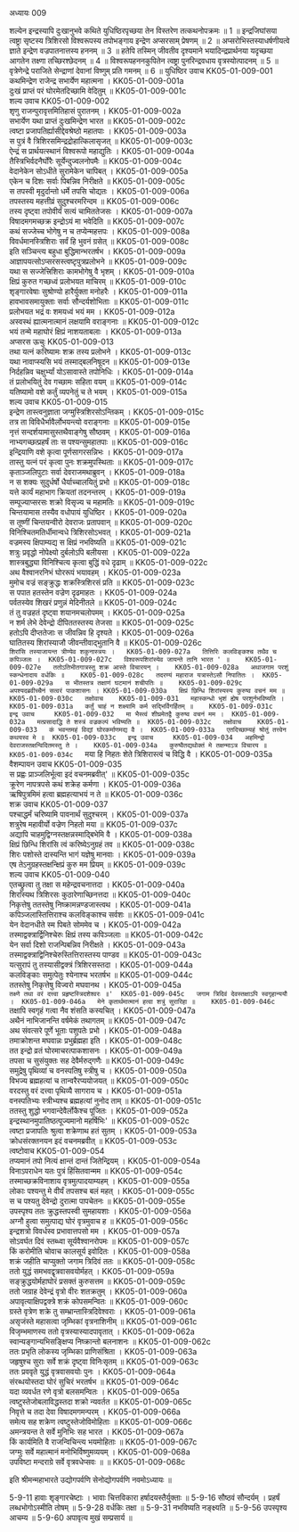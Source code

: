 अध्यायः 009

शल्येन इन्द्रस्यापि दुःखानुभवे कथिते युधिष्ठिरपृच्छया तेन विस्तरेण तत्कथनोपक्रमः ॥ 1 ॥ इन्द्रजिघांसया त्वष्ट्रा सृष्टस्य त्रिशिरसो विश्वरूपस्य तपोभङ्गाय इन्द्रेण अप्सरसाम् प्रेषणम् ॥ 2 ॥ अप्सरोभिस्तस्याधर्षणीयत्वे ज्ञाते इन्द्रेण वज्रपातनात्तस्य हननम् ॥ 3 ॥ हतेपि तस्मिन् जीवतीव दृश्यमाने भयादिन्द्रप्रार्थनया यदृच्छया आगतेन तक्ष्णा तच्छिरश्छेदनम् ॥ 4 ॥ विश्वरूपहननकुपितेन त्वष्ट्रा पुनरिन्द्रवधाय वृत्रस्योत्पादनम् ॥ 5 ॥ वृत्रेणेन्द्रे पराजिते सेन्द्राणां देवानां विष्णुम् प्रति गमनम् ॥ 6 ॥
युधिष्ठिर उवाच 	KK05-01-009-001  
कथमिन्द्रेण राजेन्द्र सभार्येण महात्मना ।	KK05-01-009-001a  
दुःखं प्राप्तं परं घोरमेतदिच्छामि वेदितुम् ॥	KK05-01-009-001c  
शल्य उवाच 	KK05-01-009-002  
शृणु राजन्पुरावृत्तमितिहासं पुरातनम् ।	KK05-01-009-002a  
सभार्येण यथा प्राप्तं दुःखमिन्द्रेण भारत ॥	KK05-01-009-002c  
त्वष्टा प्रजापतिर्ह्यासीद्देवश्रेष्ठो महातपाः ।	KK05-01-009-003a  
स पुत्रं वै त्रिशिरसमिन्द्रद्रोहात्किलासृजत् ॥	KK05-01-009-003c  
ऐन्द्रं स प्रार्थयत्स्थानं विश्वरूपो महाद्युतिः ।	KK05-01-009-004a  
तैस्त्रिभिर्वदनैर्घोरैः सूर्येन्दुज्वलनोपमैः ॥	KK05-01-009-004c  
वेदानेकेन सोऽधीते सुरामेकेन चापिबत् ।	KK05-01-009-005a  
एकेन च दिशः सर्वाः पिबन्निव निरीक्षते ॥	KK05-01-009-005c  
स तपस्वी मृदुर्दान्तो धर्मे तपसि चोद्यतः ।	KK05-01-009-006a  
तपस्तस्य महत्तीव्रं सुदुश्चरमरिन्दम ॥	KK05-01-009-006c  
तस्य दृष्ट्वा तपोवीर्यं सत्यं चामिततेजसः ।	KK05-01-009-007a  
विषादमगमच्छक्र इन्द्रोऽयं मा भवेदिति ॥	KK05-01-009-007c  
कथं सज्जेच्च भोगेषु न च तप्येन्महत्तपः ।	KK05-01-009-008a  
विवर्धमानस्त्रिशिराः सर्वं हि भुवनं ग्रसेत् ॥	KK05-01-009-008c  
इति सञ्चिन्त्य बहुधा बुद्धिमान्भरतर्षभ ।	KK05-01-009-009a  
आज्ञापयत्सोऽप्सरसस्त्वष्टृपुत्रप्रलोभने ॥	KK05-01-009-009c  
यथा स सज्जेत्त्रिशिराः कामभोगेषु वै भृशम् ।	KK05-01-009-010a  
क्षिप्रं कुरुत गच्छध्वं प्रलोभयत माचिरम् ॥	KK05-01-009-010c  
शृङ्गारवेषाः सुश्रोण्यो हारैर्युक्ता मनोहरैः ।	KK05-01-009-011a  
हावभावसमायुक्ताः सर्वाः सौन्दर्यशोभिताः ॥	KK05-01-009-011c  
प्रलोभयत भद्रं वः शमयध्वं भयं मम ।	KK05-01-009-012a  
अस्वस्थं ह्यात्मनात्मानं लक्षयामि वराङ्गनाः ॥	KK05-01-009-012c  
भयं तन्मे महाघोरं क्षिप्रं नाशयताबलाः ।	KK05-01-009-013a  
अप्सरस ऊचुः 	KK05-01-009-013  
तथा यत्नं करिष्यामः शक्र तस्य प्रलोभने ।	KK05-01-009-013c  
यथा नावाप्स्यसि भयं तस्माद्बलनिषूदन ॥	KK05-01-009-013e  
निर्दहन्निव चक्षुर्भ्यां योऽसावास्ते तपोनिधिः ।	KK05-01-009-014a  
तं प्रलोभयितुं देव गच्छामः सहिता वयम् ॥	KK05-01-009-014c  
यतिष्यामो वशे कर्तुं व्यपनेतुं च ते भयम् ।	KK05-01-009-015a  
शल्य उवाच 	KK05-01-009-015  
इन्द्रेण तास्त्वनुज्ञाता जग्मुस्त्रिशिरसोऽन्तिकम् ।	KK05-01-009-015c  
तत्र ता विविधैर्भावैर्लोभयन्त्यो वराङ्गनाः ॥	KK05-01-009-015e  
नृत्तं सन्दर्शयामासुस्तथैवाङ्गेषु सौष्ठवम् ।	KK05-01-009-016a  
नाभ्यगच्छत्प्रहर्षं ताः स पश्यन्सुमहातपाः ॥	KK05-01-009-016c  
इन्द्रियाणि वशे कृत्वा पूर्णसागरसन्निभः ।	KK05-01-009-017a  
तास्तु यत्नं परं कृत्वा पुनः शक्रमुपस्थिताः ॥	KK05-01-009-017c  
कृताञ्जलिपुटाः सर्वा देवराजमथाब्रुवन् ।	KK05-01-009-018a  
न स शक्यः सुदुर्धर्षो धैर्याच्चालयितुं प्रभो ॥	KK05-01-009-018c  
यत्ते कार्यं महाभाग क्रियतां तदनन्तरम् ।	KK05-01-009-019a  
सम्पूज्याप्सरसः शक्रो विसृज्य च महामतिः ॥	KK05-01-009-019c  
चिन्तयामास तस्यैव वधोपायं युधिष्ठिर ।	KK05-01-009-020a  
स तूष्णीं चिन्तयन्वीरो देवराजः प्रतापवान् ॥	KK05-01-009-020c  
विनिश्चितमतिर्धीमान्वधे त्रिशिरसोऽभवत् ।	KK05-01-009-021a  
वज्रमस्य क्षिपाम्यद्य स क्षिप्रं नभविष्यति ॥	KK05-01-009-021c  
शत्रुः प्रवृद्धो नोपेक्ष्यो दुर्बलोऽपि बलीयसा ।	KK05-01-009-022a  
शास्त्रबुद्ध्या विनिश्चित्य कृत्वा बुद्धिं वधे दृढाम् ॥	KK05-01-009-022c  
अथ वैश्वानरनिभं घोररूपं भयावहम् ।	KK05-01-009-023a  
मुमोच वज्रं सङ्क्रुद्धः शक्रस्त्रिशिरसं प्रति ॥	KK05-01-009-023c  
स पपात हतस्तेन वज्रेण दृढमाहतः ।	KK05-01-009-024a  
पर्वतस्येव शिखरं प्रणुन्नं मेदिनीतले ॥	KK05-01-009-024c  
तं तु वज्रहतं दृष्ट्वा शयानमचलोपमम् ।	KK05-01-009-025a  
न शर्म लेभे देवेन्द्रो दीपिततस्तस्य तेजसा ॥	KK05-01-009-025c  
हतोऽपि दीप्ततेजाः स जीवन्निव हि दृश्यते ।	KK05-01-009-026a  
घातितस्य शिरांस्याजौ जीवन्तीवाद्भुतानि वै ॥	KK05-01-009-026c  
`शिरांसि तस्याजायन्त त्रीण्येव शकुनास्त्रयः ।	KK05-01-009-027a  
तित्तिरिः कलविङ्कश्च तथैव च कपिञ्जलः ।	KK05-01-009-027c  
विश्वरूपशिरांस्येव जायन्ते तानि भारत ' ॥	KK05-01-009-027e  
ततोऽतिभीतगात्रस्तु शक्र आस्ते विचारयन् ।	KK05-01-009-028a  
अथाजगाम परशुं स्कन्धेनादाय वर्धकिः ॥	KK05-01-009-028c  
तदरण्यं महाराज यत्रास्तेऽसौ निपातितः ।	KK05-01-009-029a  
स भीतस्तत्र तक्षाणं घटमानं शचीपतिः ॥	KK05-01-009-029c  
अपश्यदब्रवीच्चैनं सत्वरं पाकशासनः ।	KK05-01-009-030a  
क्षिप्रं छिन्धि शिरांस्यस्य कुरुष्व वचनं मम ॥	KK05-01-009-030c  
तक्षोवाच 	KK05-01-009-031  
महास्कन्धो भृशं ह्येष परशुर्नभविष्यति ।	KK05-01-009-031a  
कर्तुं चाहं न शक्ष्यामि कर्म सद्भिर्विगर्हितम् ॥	KK05-01-009-031c  
इन्द्र उवाच 	KK05-01-009-032  
मा भैस्त्वं शीघ्रमेतद्वै कुरुष्व वचनं मम ।	KK05-01-009-032a  
मत्प्रसादाद्धि ते शस्त्रं वज्रकल्पं भविष्यति ॥	KK05-01-009-032c  
तक्षोवाच 	KK05-01-009-033  
कं भवन्तमहं विद्यां घोरकर्माणमद्य वै ।	KK05-01-009-033a  
एतदिच्छाम्यहं श्रोतुं तत्त्वेन कथयस्व मे ॥	KK05-01-009-033c  
इन्द्र उवाच 	KK05-01-009-034  
अहमिन्द्रो देवराजस्तक्षन्विदितमस्तु ते ।	KK05-01-009-034a  
कुरुष्वैतद्यथोक्तं मे तक्षन्माऽत्र विचारय ॥	KK05-01-009-034c  
`मया हि निहतः शेते त्रिशिरास्त्वं च विद्धि वै ।	KK05-01-009-035a  
वैशम्पायन उवाच 	KK05-01-009-035  
स प्रह्वः प्राञ्जलिर्भूत्वा इदं वचनमब्रवीत्' ॥	KK05-01-009-035c  
क्रूरेण नापत्रपसे कथं शक्रेह कर्मणा ।	KK05-01-009-036a  
ऋषिपुत्रमिमं हत्वा ब्रह्महत्याभयं न ते ॥	KK05-01-009-036c  
शक्र उवाच 	KK05-01-009-037  
पश्चाद्धर्मं चरिष्यामि पावनार्थं सुदुश्चरम् ।	KK05-01-009-037a  
शत्रुरेष महावीर्यो वज्रेण निहतो मया ॥	KK05-01-009-037c  
अद्यापि चाहमुद्विग्नस्तक्षन्नस्माद्बिभेमि वै ।	KK05-01-009-038a  
क्षिप्रं छिन्धि शिरांसि त्वं करिष्येऽनुग्रहं तव ॥	KK05-01-009-038c  
शिरः पशोस्ते दास्यन्ति भागं यज्ञेषु मानवाः ।	KK05-01-009-039a  
एष तेऽनुग्रहस्तक्षन्क्षिप्रं कुरु मम प्रियम् ॥	KK05-01-009-039c  
शल्य उवाच 	KK05-01-009-040  
एतच्छ्रुत्वा तु तक्षा स महेन्द्रवचनात्तदा ।	KK05-01-009-040a  
शिरांस्यथ त्रिशिरसः कुठारेणाच्छिनत्तदा ॥	KK05-01-009-040c  
निकृत्तेषु ततस्तेषु निष्क्रामन्नण्डजास्त्वथ ।	KK05-01-009-041a  
कपिञ्जलास्तित्तिराश्च कलविङ्काश्च सर्वशः ॥	KK05-01-009-041c  
येन वेदानधीते स्म पिबते सोममेव च ।	KK05-01-009-042a  
तस्माद्वक्त्रार्द्विनिश्चेरुः क्षिप्रं तस्य कपिञ्जलाः ॥	KK05-01-009-042c  
येन सर्वा दिशो राजन्पिबन्निव निरीक्षते ।	KK05-01-009-043a  
तस्माद्वक्त्राद्विनिश्चेरुस्तित्तिरास्तस्य पाण्डव ॥	KK05-01-009-043c  
यत्सुरापं तु तस्यासीद्वक्त्रं त्रिशिरसस्तदा ।	KK05-01-009-044a  
कलविङ्काः समुत्पेतुः श्येनाश्च भरतर्षभ ॥	KK05-01-009-044c  
ततस्तेषु निकृत्तेषु विज्वरो मघवानथ ।	KK05-01-009-045a  
`तक्ष्णे तथा वरं दत्त्वा प्रहृष्टस्त्रिदशेश्वरः ॥'	KK05-01-009-045c  
जगाम त्रिदिवं देवस्तक्षाऽपि स्वगृहान्ययौ ।	KK05-01-009-046a  
मेने कृतार्थमात्मानं हत्वा शत्रुं सुरारिहा ॥	KK05-01-009-046c  
`तक्षापि स्वगृहं गत्वा नैव शंसति कस्यचित् ।	KK05-01-009-047a  
अथैनं नाभिजानन्ति वर्षमेकं तथागतम् ॥	KK05-01-009-047c  
अथ संवत्सरे पूर्णे भूताः पशुपतेः प्रभो ।	KK05-01-009-048a  
तमाक्रोशन्त मघवान्नः प्रभुर्ब्रह्महा इति ।	KK05-01-009-048c  
तत इन्द्रो व्रतं घोरमाचरत्पाकशासनः ।	KK05-01-009-049a  
तपसा च सुसंयुक्तः सह देवैर्मरुद्गणैः ॥	KK05-01-009-049c  
समुद्रेषु पृथिव्यां च वनस्पतिषु स्त्रीषु च ।	KK05-01-009-050a  
विभज्य ब्रह्महत्यां च तान्वरैरप्ययोजयत् ॥	KK05-01-009-050c  
वरदस्तु वरं दत्त्वा पृथिव्यै सागराय च ।	KK05-01-009-051a  
वनस्पतिभ्यः स्त्रीभ्यश्च ब्रह्महत्यां नुनोद ताम् ॥	KK05-01-009-051c  
ततस्तु शुद्धो भगवान्देवैर्लोकैश्च पूजितः ।	KK05-01-009-052a  
इन्द्रस्थानमुपातिष्ठत्पूज्यमानो महर्षिभिः' ॥	KK05-01-009-052c  
त्वष्टा प्रजापतिः श्रुत्वा शक्रेणाथ हतं सुतम् ।	KK05-01-009-053a  
क्रोधसंरक्तनयन इदं वचनमब्रवीत् ॥	KK05-01-009-053c  
त्वष्टोवाच 	KK05-01-009-054  
तप्यमानं तपो नित्यं क्षान्तं दान्तं जितेन्द्रियम् ।	KK05-01-009-054a  
विनाऽपराधेन यतः पुत्रं हिंसितवान्मम ॥	KK05-01-009-054c  
तस्माच्छक्रविनाशाय वृत्रमुत्पादयाम्यहम् ।	KK05-01-009-055a  
लोकाः पश्यन्तु मे वीर्यं तपसश्च बलं महत् ।	KK05-01-009-055c  
स च पश्यतु देवेन्द्रो दुरात्मा पापचेतनः ॥	KK05-01-009-055e  
उपस्पृश्य ततः क्रुद्धस्तपस्वी सुमहायशाः ।	KK05-01-009-056a  
अग्नौ हुत्वा समुत्पाद्य घोरं वृत्रमुवाच ह ॥	KK05-01-009-056c  
इन्द्रशत्रो विवर्धस्व प्रभावात्तपसो मम ।	KK05-01-009-057a  
सोऽवर्घत दिवं स्तब्ध्वा सूर्यवैश्वानरोपमः ॥	KK05-01-009-057c  
किं करोमीति चोवाच कालसूर्य इवोदितः ।	KK05-01-009-058a  
शक्रं जहीति चाप्युक्तो जगाम त्रिदिवं ततः ॥	KK05-01-009-058c  
ततो युद्धं समभवद्वृत्रवासवयोर्महत् ।	KK05-01-009-059a  
सङ्क्रुद्धयोर्महाघोरं प्रसक्तं कुरुसत्तम ॥	KK05-01-009-059c  
ततो जग्राह देवेन्द्रं वृत्रो वीरः शतक्रतुम् ।	KK05-01-009-060a  
अपावृत्याक्षिपद्वक्त्रे शक्रं कोपसमन्वितः ॥	KK05-01-009-060c  
ग्रस्ते वृत्रेण शक्रे तु सम्भ्रान्तास्त्रिदिवेश्वराः ।	KK05-01-009-061a  
असृजंस्ते महासत्वा जृम्भिकां वृत्रनाशिनीम् ॥	KK05-01-009-061c  
विजृम्भमाणस्य ततो वृत्रस्यास्यादपावृतात् ।	KK05-01-009-062a  
स्वान्यङ्गान्यभिसङ्क्षिप्य निष्क्रान्तो बलनाशनः ॥	KK05-01-009-062c  
ततः प्रभृति लोकस्य जृम्भिका प्राणिसंश्रिता ।	KK05-01-009-063a  
जहृषुश्च सुराः सर्वे शक्रं दृष्ट्वा विनिःसृतम् ॥	KK05-01-009-063c  
ततः प्रववृते युद्धं वृत्रवासवयोः पुनः ।	KK05-01-009-064a  
संरब्धयोस्तदा घोरं सुचिरं भरतर्षभ ॥	KK05-01-009-064c  
यदा व्यवर्धत रणे वृत्रो बलसमन्वितः ।	KK05-01-009-065a  
त्वष्टुस्तेजोबलाविद्धस्तदा शक्रो न्यवर्तत ॥	KK05-01-009-065c  
निवृत्ते च तदा देवा विषादमगमन्परम् ।	KK05-01-009-066a  
समेत्य सह शक्रेण त्वष्टुस्तेजोविमोहिताः ॥	KK05-01-009-066c  
अमन्त्रयन्त ते सर्वे मुनिभिः सह भारत ।	KK05-01-009-067a  
किं कार्यमिति वै राजन्विचिन्त्य भयमोहिताः ॥	KK05-01-009-067c  
जग्मुः सर्वे महात्मानं मनोभिर्विष्णुमव्ययम् ।	KK05-01-009-068a  
उपविष्टा मन्दराग्रे सर्वे वृत्रवधेप्सवः ॥ ॥	KK05-01-009-068c  

इति श्रीमन्महाभारते उद्योगपर्वणि सेनोद्योगपर्वणि नवमोऽध्यायः ॥

5-9-11 हावाः शृङ्गारचेष्टाः । भावाः चित्तविकारा हर्षादयस्तैर्युक्ताः ॥ 5-9-16 सौष्ठवं सौन्दर्यम् । प्रहर्षं लब्धभोगोऽस्मीति तोषम् ॥ 5-9-28 वर्धकिः तक्षा ॥ 5-9-31 नभविष्यति नङ्क्ष्यति ॥ 5-9-56 उपस्पृश्य आचम्य ॥ 5-9-60 अपावृत्य मुखं सम्प्रसार्य ॥

